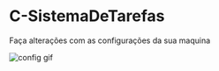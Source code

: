 # C-SistemaDeTarefas


 Faça alterações com as configurações da sua maquina 

![config gif](https://user-images.githubusercontent.com/47755944/95695898-5c72c400-0c0f-11eb-9778-9707e40f513d.gif)
